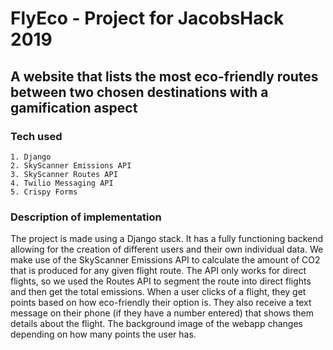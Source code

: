 # FlyEco - Project for JacobsHack 2019 

## A website that lists the most eco-friendly routes between two chosen destinations with a gamification aspect

### Tech used 
    1. Django 
    2. SkyScanner Emissions API
    3. SkyScanner Routes API
    4. Twilio Messaging API
    5. Crispy Forms

### Description of implementation 
   The project is made using a Django stack. It has a fully functioning backend allowing for the 
   creation of different users and their own individual data. 
   We make use of the SkyScanner Emissions API to calculate the amount of CO2 that is produced 
   for any given flight route. The API only works for direct flights, so we used the Routes API 
   to segment the route into direct flights and then get the total emissions. 
   When a user clicks of a flight, they get points based on how eco-friendly their option is. 
   They also receive a text message on their phone (if they have a number entered) that shows them details about the flight. 
   The background image of the webapp changes depending on how many points the user has.
    
